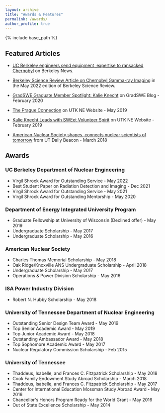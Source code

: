 ```yaml
---
layout: archive
title: "Awards & Features"
permalink: /awards/
author_profile: true
---
```


{% include base_path %}
## Featured Articles
* [UC Berkeley engineers send equipment, expertise to ransacked Chernobyl](https://news.berkeley.edu/2022/08/05/uc-berkeley-engineers-send-equipment-expertise-to-ransacked-chernobyl/) on Berkeley News.

* [Berkeley Science Review Article on Chernobyl Gamma-ray Imaging](https://www.berkeleysciencereview.com/article/2022/05/03/from-the-field) in the May 2022 edition of Berkeley Science Review.

* [GradSWE Graduate Member Spotlight: Kalie Knecht](http://gradswe.swe.org/gradswe-blog/graduate-member-spotlight-kalie-knecht) on GradSWE Blog - February 2020

* [The Prague Connection](https://ne.utk.edu/prague-connection/) on UTK NE Website - May 2019

* [Kalie Knecht Leads with SWEet Volunteer Spirit](https://ne.utk.edu/kalie-knecht-leads-with-sweet-volunteer-spirit/) on UTK NE Website - February 2019

* [American Nuclear Society shapes, connects nuclear scientists of tomorrow](http://www.utdailybeacon.com/news/student_oranizations/american-nuclear-society-shapes-connects-nuclear-scientists-of-tomorrow/article_16f177c4-2237-11e8-b65f-370f0ec25024.html) from UT Daily Beacon - March 2018

## Awards
### UC Berkeley Department of Nuclear Engineering
* Virgil Shrock Award for Outstanding Service - May 2022
* Best Student Paper on Radiation Detection and Imaging - Dec 2021
* Virgil Shrock Award for Outstanding Service - May 2021
* Virgil Shrock Award for Outstanding Mentorship - May 2020

### Department of Energy Integrated University Program
* Graduate Fellowship at University of Wisconsin (Declined offer) - May 2019
* Undergraduate Scholarship - May 2017
* Undergraduate Scholarship - May 2016

### American Nuclear Society
* Charles Thomas Memorial Scholarship - May 2018
* Oak Ridge/Knoxville ANS Undergraduate Scholarship - April 2018
* Undergraduate Scholarship - May 2017
* Operations & Power Division Scholarship - May 2016

### ISA Power Industry Division
* Robert N. Hubby Scholarship - May 2018

### University of Tennessee Department of Nuclear Engineering
* Outstanding Senior Design Team Award - May 2019
* Top Senior Academic Award - May 2019
* Top Junior Academic Award - May 2018
* Outstanding Ambassador Award - May 2018
* Top Sophomore Academic Award - May 2017
* Nuclear Regulatory Commission Scholarship - Feb 2015

### University of Tennessee
* Thaddeus, Isabelle, and Frances C. Fitzpatrick Scholarship - May 2018
* Cook Family Endowment Study Abroad Scholarship - March 2018
* Thaddeus, Isabelle, and Frances C. Fitzpatrick Scholarship - May 2017
* Center for International Education Mossman Study Abroad Award - May 2016
* Chancellor's Honors Program Ready for the World Grant - May 2016
* Out of State Excellence Scholarship - May 2014
